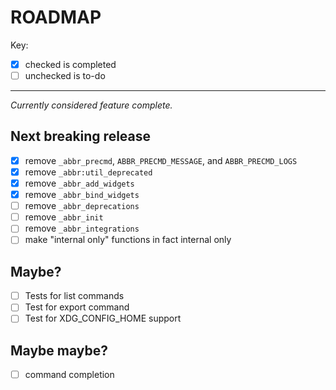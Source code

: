 # ROADMAP

Key:

- [x] checked is completed
- [ ] unchecked is to-do

---

_Currently considered feature complete._

## Next breaking release

- [x] remove `_abbr_precmd`, `ABBR_PRECMD_MESSAGE`, and `ABBR_PRECMD_LOGS`
- [x] remove `_abbr:util_deprecated`
- [x] remove `_abbr_add_widgets`
- [x] remove `_abbr_bind_widgets`
- [ ] remove `_abbr_deprecations`
- [ ] remove `_abbr_init`
- [ ] remove `_abbr_integrations`
- [ ] make "internal only" functions in fact internal only

## Maybe?

- [ ] Tests for list commands
- [ ] Test for export command
- [ ] Test for XDG_CONFIG_HOME support

## Maybe maybe?

- [ ] command completion
